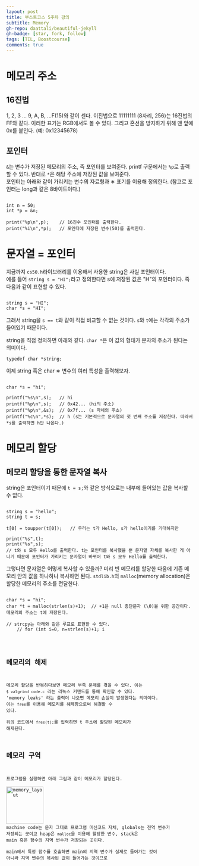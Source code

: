 ```yaml
---
layout: post
title: 부스트코스 5주차 강의
subtitle: Memory
gh-repo: daattali/beautiful-jekyll
gh-badge: [star, fork, follow]
tags: [TIL, Boostcourse]
comments: true
---
```


# 메모리 주소
## 16진법
1, 2, 3 ... 9, A, B, ...F(15)와 같이 센다. 이진법으로 11111111 (8자리, 256)는 16진법의 FF와 같다. 이러한 표기는 RGB에서도 볼 수 있다. 
그리고 혼선을 방지하기 위해 맨 앞에 0x를 붙인다. (예: 0x12345678)

## 포인터
<code>&</code>는 변수가 저장된 메모리의 주소, 즉 포인터를 보여준다. printf 구문에서는 <code>%p</code>로 출력할 수 있다. 
반대로 <code>*</code>은 해당 주소에 저장된 값을 보여준다.  
포인터는 아래와 같이 가리키는 변수의 자료형과 &#8727; 표기를 이용해 정의한다. (참고로 포인터는 long과 같은 8바이트이다.)
<pre><code>
int n = 50;
int *p = &n;

print("%p\n",p);    // 16진수 포인터를 출력한다.
print("%i\n",*p);   // 포인터에 저장된 변수(50)를 출력한다.
</code></pre>

# 문자열 = 포인터
지금까지 <code>cs50.h</code>라이브러리를 이용해서 사용한 string은 사실 포인터이다.  
예를 들어 <code>string s = "HI";</code>라고 정의한다면 s에 저장된 값은 "H"의 포인터이다. 
즉 다음과 같이 표현할 수 있다.
<pre><code>
string s = "HI";
char *s = "HI";
</code></pre>
그래서 string을 <code>s == t</code>와 같이 직접 비교할 수 없는 것이다. <code>s</code>와 <code>t</code>에는 각각의 주소가 들어있기 때문이다.

string을 직접 정의하면 아래와 같다. <code>char *</code>은 이 값의 형태가 문자의 주소가 된다는 의미이다.
<pre><code>typedef char *string;</code></pre> 

이제 string 혹은 char &#8727; 변수의 여러 특성을 출력해보자.
<pre><code>
char *s = "hi";

printf("%s\n",s);   // hi
printf("%p\n",s);   // 0x42... (hi의 주소)
printf("%p\n",&s);  // 0x7f... (s 자체의 주소)
printf("%c\n",*s);  // h (s는 기본적으로 문자열의 첫 번째 주소를 저장한다. 따라서 *s를 출력하면 h만 나온다.)
</code></pre>

# 메모리 할당
## 메모리 할당을 통한 문자열 복사
string은 포인터이기 때문에 <code>t = s;</code>와 같은 방식으로는 내부에 들어있는 값을 복사할 수 없다.

<pre><code>
string s = "hello";
string t = s;

t[0] = toupper(t[0]);   // 우리는 t가 Hello, s가 hello이기를 기대하지만

print("%s",t);
print("%s",s);      
// t와 s 모두 Hello를 출력한다. t는 포인터를 복사했을 뿐 문자열 자체를 복사한 게 아니기 때문에 포인터가 가리키는 문자열이 바뀌어 t와 s 모두 Hello를 출력한다.
</code></pre>

그렇다면 문자열은 어떻게 복사할 수 있을까? 미리 빈 메모리를 할당한 다음에 기존 메모리 안의 값을 하나하나 복사하면 된다. 
<code>stdlib.h</code>의 <code>malloc</code>(memory allocation)은 할당한 메모리의 주소를 전달한다.

<pre><code>
char *s = "hi";
char *t = malloc(strlen(s)+1);  // +1은 null 종단문자 (\0)을 위한 공간이다. 메모리의 주소는 t에 저장된다.

// strcpy는 아래와 같은 루프로 표현할 수 있다. 
    // for (int i=0, n=strlen(s)+1; i<n; i++) 
    // {
    //     t[i] = s[i];
    // }

strcpy(t, s);

t[0] = toupper(t[0]);

printf("%s\n",s);   // hi
printf("%s\n",t);   // Hi
</code></pre>

## 메모리의 해제
메모리 할당을 반복하다보면 메모리 부족 문제를 겪을 수 있다. 이는 <code>$ valgrind code.c</code> 라는 리눅스 커맨드를 통해 확인할 수 있다.
'memory leaks' 라는 출력이 나오면 메모리 손실이 발생했다는 의미이다. 이는 <code>free</code>를 이용해 메모리를 해제함으로써 해결할 수 있다.  
위의 코드에서 <code>free(t);</code>를 입력하면 t 주소에 할당된 메모리가 해제된다.

## 메모리 구역
프로그램을 실행하면 아래 그림과 같이 메모리가 할당된다.  
<img width="100" alt="memory_layout" src="https://user-images.githubusercontent.com/40853572/107961217-ef21d600-6fe8-11eb-8ccb-4d93e9d21225.png">
machine code는 문자 그대로 프로그램 머신코드 자체, globals는 전역 변수가 저장되는 곳이고
heap은 <code>malloc</code>을 이용해 할당한 변수, stack은 main 혹은 함수의 지역 변수가 저장되는 곳이다.  
main에서 특정 함수를 호출하면 main의 지역 변수가 실제로 들어가는 것이 아니라 지역 변수의 복사된 값이 들어가는 것이므로 